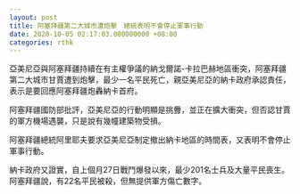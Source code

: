 ```yaml
---
layout: post
title: 阿塞拜疆第二大城市遭炮擊　總統表明不會停止軍事行動
date: 2020-10-05 02:17:03.000000000 +08:00
categories: rthk
---
```


亞美尼亞與阿塞拜疆持續在有主權爭議的納戈爾諾-卡拉巴赫地區衝突，阿塞拜疆第二大城市甘賈遭到炮擊，最少一名平民死亡，親亞美尼亞的納卡政府承認責任，表示是要回應阿塞拜疆炮轟納卡首府。

阿塞拜疆國防部批評，亞美尼亞的行動明顯是挑釁，並正在擴大衝突，但否認甘賈的軍方機場遇襲，只是說有幾幢建築物受損。

阿塞拜疆總統阿里耶夫要求亞美尼亞制定撤出納卡地區的時間表，又表明不會停止軍事行動。

納卡政府又證實，自上個月27日戰鬥爆發以來，最少201名士兵及大量平民喪生。阿塞拜疆說，有22名平民被殺，但無提供軍方傷亡數字。
